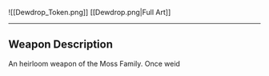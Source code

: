 ![[Dewdrop_Token.png]]
[[Dewdrop.png|Full Art]]

---
## Weapon Description

An heirloom weapon of the Moss Family. Once weid